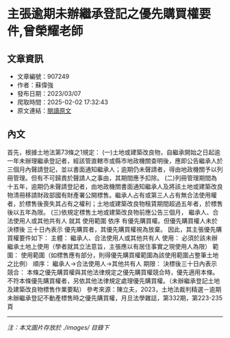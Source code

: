 # 主張逾期未辦繼承登記之優先購買權要件,曾榮耀老師

## 文章資訊
- 文章編號：907249
- 作者：蘇偉強
- 發布日期：2023/03/07
- 爬取時間：2025-02-02 17:32:43
- 原文連結：[閱讀原文](https://real-estate.get.com.tw/Columns/detail.aspx?no=907249)

## 內文
首先，根據土地法第73條之1規定：
(一)土地或建築改良物，自繼承開始之日起逾一年未辦理繼承登記者，經該管直轄市或縣市地政機關查明後，應即公告繼承人於三個月內聲請登記，並以書面通知繼承人；逾期仍未聲請者，得由地政機關予以列冊管理。但有不可歸責於聲請人之事由，其期間應予扣除。
(二)列冊管理期間為十五年，逾期仍未聲請登記者，由地政機關書面通知繼承人及將該土地或建築改良物清冊移請財政部國有財產署公開標售。繼承人占有或第三人占有無合法使用權者，於標售後喪失其占有之權利；土地或建築改良物租賃期間超過五年者，於標售後以五年為限。
(三)依規定標售土地或建築改良物前應公告三個月，
繼承人、合法使用人或其他共有人
就其
使用範圍
依序
有優先購買權。但優先購買權人未於決標後
三十日內表示
優先購買者，其優先購買權視為放棄。
因此，其主張優先購買權要件如下：
主體：
繼承人、合法使用人或其他共有人
使用：
必須於該未辦繼承土地上使用（學者就其立法意旨，主張應以有居住事實之現使用人為限）
範圍：
使用範圍（如標售應有部分，則得優先購買權範圍為該使用範圍占整筆土地之比例）
順序：
繼承人→合法使用人→其他共有人
期限：
決標後三十日內表示
競合：
本條之優先購買權與其他法律規定之優先購買權競合時，優先適用本條。不符本條優先購買權者，另依其他法律規定處理優先購買權。（未辦繼承登記土地及建築改良物標售作業要點）
參考來源：陳立夫，2023，土地法裁判精選－逾期未辦繼承登記不動產標售時之優先購買權，月旦法學雜誌，第332期，第223-235頁

---
*注：本文圖片存放於 ./images/ 目錄下*
